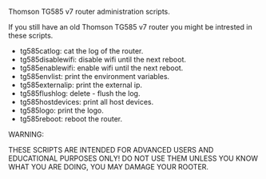 Thomson TG585 v7 router administration scripts.

If you still have an old Thomson TG585 v7 router you might
be intrested in these scripts.

- tg585catlog: cat the log of the router.
- tg585disablewifi: disable wifi until the next reboot.
- tg585enablewifi: enable wifi until the next reboot.
- tg585envlist: print the environment variables.
- tg585externalip: print the external ip.
- tg585flushlog: delete - flush the log.
- tg585hostdevices: print all host devices.
- tg585logo: print the logo.
- tg585reboot: reboot the router.

WARNING:

THESE SCRIPTS ARE INTENDED FOR ADVANCED USERS AND EDUCATIONAL PURPOSES ONLY!
DO NOT USE THEM UNLESS YOU KNOW WHAT YOU ARE DOING, YOU MAY DAMAGE YOUR ROOTER.
